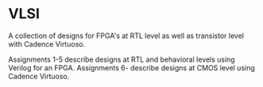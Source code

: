 # VLSI
A collection of designs for FPGA's at RTL level as well as transistor level with Cadence Virtuoso.

Assignments 1-5 describe designs at RTL and behavioral levels using Verilog for an FPGA. 
Assignments 6- describe designs at CMOS level using Cadence Virtuoso.
